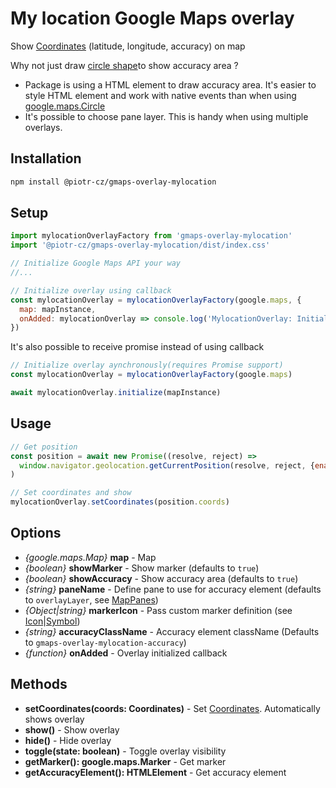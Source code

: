 # My location Google Maps overlay
Show [Coordinates](https://developer.mozilla.org/en-US/docs/Web/API/Coordinates) (latitude, longitude, accuracy) on map

Why not just draw [circle shape](https://developers.google.com/maps/documentation/javascript/examples/circle-simple)to show accuracy area ?
- Package is using a HTML element to draw accuracy area. It's easier to style HTML element and work with native events than when using [google.maps.Circle](https://developers.google.com/maps/documentation/javascript/reference/polygon#Circle)
- It's possible to choose pane layer.
  This is handy when using multiple overlays.


## Installation
```sh
npm install @piotr-cz/gmaps-overlay-mylocation
```


## Setup

```js
import mylocationOverlayFactory from 'gmaps-overlay-mylocation'
import '@piotr-cz/gmaps-overlay-mylocation/dist/index.css'

// Initialize Google Maps API your way
//...

// Initialize overlay using callback
const mylocationOverlay = mylocationOverlayFactory(google.maps, {
  map: mapInstance,
  onAdded: mylocationOverlay => console.log('MylocationOverlay: Initialized, may set coords now')
})

```

It's also possible to receive promise instead of using callback

```js
// Initialize overlay aynchronously(requires Promise support)
const mylocationOverlay = mylocationOverlayFactory(google.maps)

await mylocationOverlay.initialize(mapInstance)
```


## Usage

```js
// Get position
const position = await new Promise((resolve, reject) =>
  window.navigator.geolocation.getCurrentPosition(resolve, reject, {enableHighAccuracy: true})
)

// Set coordinates and show
mylocationOverlay.setCoordinates(position.coords)
```


## Options

- _{google.maps.Map}_ **map** - Map
- _{boolean}_ **showMarker** - Show marker (defaults to `true`)
- _{boolean}_ **showAccuracy** - Show accuracy area (defaults to `true`)
- _{string}_ **paneName** - Define pane to use for accuracy element (defaults to `overlayLayer`, see [MapPanes](https://developers.google.com/maps/documentation/javascript/reference/overlay-view#MapPanes))
- _{Object|string}_ **markerIcon** - Pass custom marker definition (see [Icon](https://developers.google.com/maps/documentation/javascript/reference/marker#Icon)|[Symbol](https://developers.google.com/maps/documentation/javascript/reference/marker#Symbol))
- _{string}_ **accuracyClassName** - Accuracy element className (Defaults to `gmaps-overlay-mylocation-accuracy`)
- _{function}_ **onAdded** - Overlay initialized callback


## Methods

- **setCoordinates(coords: Coordinates)** - Set [Coordinates](https://developer.mozilla.org/en-US/docs/Web/API/Coordinates). Automatically shows overlay
- **show()** - Show overlay
- **hide()** - Hide overlay
- **toggle(state: boolean)** - Toggle overlay visibility
- **getMarker(): google.maps.Marker** - Get marker
- **getAccuracyElement(): HTMLElement** - Get accuracy element
